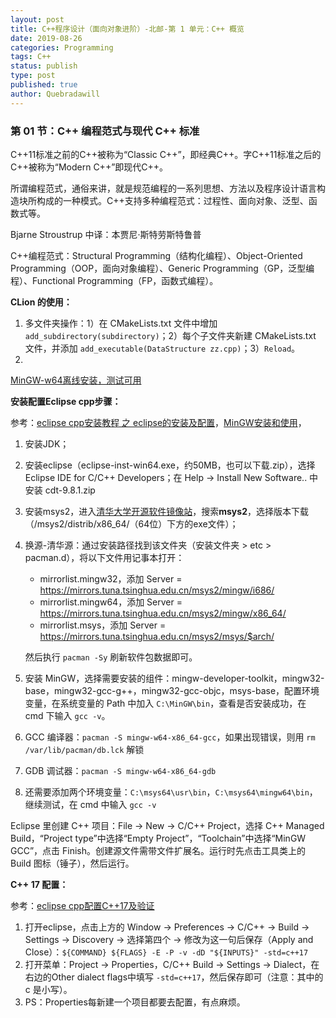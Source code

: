 ```yaml
---
layout: post
title: C++程序设计（面向对象进阶）-北邮-第 1 单元：C++ 概览
date: 2019-08-26
categories: Programming
tags: C++
status: publish
type: post
published: true
author: Quebradawill
---
```




### 第 01 节：C++ 编程范式与现代 C++ 标准

C++11标准之前的C++被称为“Classic C++”，即经典C++。字C++11标准之后的C++被称为“Modern C++”即现代C++。

所谓编程范式，通俗来讲，就是规范编程的一系列思想、方法以及程序设计语言构造块所构成的一种模式。C++支持多种编程范式：过程性、面向对象、泛型、函数式等。

Bjarne Stroustrup 中译：本贾尼·斯特劳斯特鲁普

C++编程范式：Structural Programming（结构化编程）、Object-Oriented Programming（OOP，面向对象编程）、Generic Programming（GP，泛型编程）、Functional Programming（FP，函数式编程）。

**CLion 的使用：**

1. 多文件夹操作：1）在 CMakeLists.txt 文件中增加 `add_subdirectory(subdirectory)`；2）每个子文件夹新建 CMakeLists.txt 文件，并添加 `add_executable(DataStructure zz.cpp)`；3）`Reload`。
2. 

[MinGW-w64离线安装，测试可用](https://sourceforge.net/projects/mingw-w64/files/)

**安装配置Eclipse cpp步骤：**

参考：[eclipse cpp安装教程 之 eclipse的安装及配置](https://blog.csdn.net/qq_43196686/article/details/93972500)，[MinGW安装和使用](https://www.cnblogs.com/qcssmd/p/5302052.html)，

1. 安装JDK；

2. 安装eclipse（eclipse-inst-win64.exe，约50MB，也可以下载.zip），选择 Eclipse IDE for C/C++ Developers；在 Help $\to$ Install New Software.. 中安装 cdt-9.8.1.zip

3. 安装msys2，进入[清华大学开源软件镜像站](https://mirrors.tuna.tsinghua.edu.cn/)，搜索**msys2**，选择版本下载（/msys2/distrib/x86_64/（64位）下方的exe文件）；

4. 换源-清华源：通过安装路径找到该文件夹（安装文件夹 > etc > pacman.d），将以下文件用记事本打开：

   - mirrorlist.mingw32，添加  Server = https://mirrors.tuna.tsinghua.edu.cn/msys2/mingw/i686/
   - mirrorlist.mingw64，添加  Server = https://mirrors.tuna.tsinghua.edu.cn/msys2/mingw/x86_64/
   - mirrorlist.msys，添加  Server = https://mirrors.tuna.tsinghua.edu.cn/msys2/msys/$arch/

   然后执行 `pacman -Sy` 刷新软件包数据即可。

5. 安装 MinGW，选择需要安装的组件：mingw-developer-toolkit，mingw32-base，mingw32-gcc-g++，mingw32-gcc-objc，msys-base，配置环境变量，在系统变量的 Path 中加入 `C:\MinGW\bin`，查看是否安装成功，在 cmd 下输入 `gcc -v`。

6. GCC 编译器：`pacman -S mingw-w64-x86_64-gcc`，如果出现错误，则用 `rm /var/lib/pacman/db.lck` 解锁

7. GDB 调试器：`pacman -S mingw-w64-x86_64-gdb`

8. 还需要添加两个环境变量：`C:\msys64\usr\bin`，`C:\msys64\mingw64\bin`，继续测试，在 cmd 中输入 `gcc -v`


Eclipse 里创建 C++ 项目：File $\to$ New $\to$ C/C++ Project，选择 C++ Managed Build，“Project type”中选择“Empty Project”，“Toolchain”中选择“MinGW GCC”，点击 Finish。创建源文件需带文件扩展名。运行时先点击工具类上的 Build 图标（锤子），然后运行。

**C++ 17 配置：**

参考：[eclipse cpp配置C++17及验证](https://blog.csdn.net/qq_43196686/article/details/94147160)

1. 打开eclipse，点击上方的 Window $\to$ Preferences $\to$ C/C++ $\to$ Build $\to$ Settings $\to$ Discovery $\to$ 选择第四个 $\to$ 修改为这一句后保存（Apply and Close）：`${COMMAND} ${FLAGS} -E -P -v -dD "${INPUTS}" -std=c++17`
2. 打开菜单：Project $\to$ Properties，C/C++ Build $\to$ Settings $\to$ Dialect，在右边的Other dialect flags中填写 `-std=c++17`，然后保存即可（注意：其中的 c 是小写）。
3. PS：Properties每新建一个项目都要去配置，有点麻烦。
